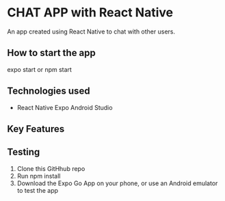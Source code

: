 # CHAT APP with React Native

An app created using React Native to chat with other users.

## How to start the app

expo start or npm start

## Technologies used

- React Native
  Expo
  Android Studio

## Key Features

## Testing

1. Clone this GitHhub repo
2. Run npm install
3. Download the Expo Go App on your phone, or use an Android emulator to test the app
